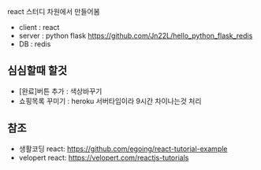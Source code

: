 react 스터디 차원에서 만들어봄
* client : react
* server : python flask <https://github.com/Jn22L/hello_python_flask_redis>
* DB : redis

## 심심할때 할것
* [완료]버튼 추가 : 색상바꾸기
* 쇼핑목록 꾸미기 : heroku 서버타임이라 9시간 차이나는것 처리

## 참조
* 생활코딩 react: <https://github.com/egoing/react-tutorial-example>
* velopert react: <https://velopert.com/reactjs-tutorials>
